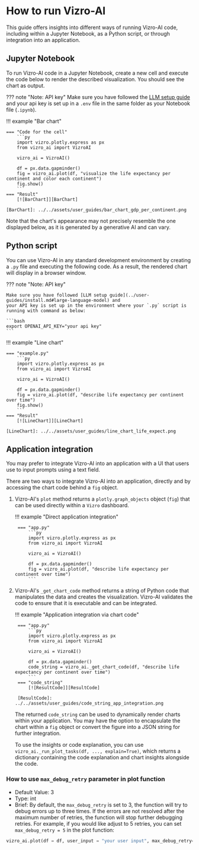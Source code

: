 # How to run Vizro-AI

This guide offers insights into different ways of running Vizro-AI code, including within a Jupyter Notebook, as a Python script, or through integration into an application.

## Jupyter Notebook
To run Vizro-AI code in a Jupyter Notebook, create a new cell and execute the code below to render the described visualization. You should see the chart as output.

??? note "Note: API key"
    Make sure you have followed the [LLM setup guide](../user-guides/install.md#set-up-access-to-a-large-language-model) and
    your api key is set up in a `.env` file in the same folder as your Notebook file (`.ipynb`).

!!! example "Bar chart"

    === "Code for the cell"
        ```py
        import vizro.plotly.express as px
        from vizro_ai import VizroAI

        vizro_ai = VizroAI()

        df = px.data.gapminder()
        fig = vizro_ai.plot(df, "visualize the life expectancy per continent and color each continent")
        fig.show()
        ```
    === "Result"
        [![BarChart]][BarChart]

    [BarChart]: ../../assets/user_guides/bar_chart_gdp_per_continent.png

Note that the chart's appearance may not precisely resemble the one displayed below, as it is generated by a generative AI and can vary.

## Python script
You can use Vizro-AI in any standard development environment by creating a `.py` file and executing the following code. As a result, the rendered chart will display in a browser window.

??? note "Note: API key"

    Make sure you have followed [LLM setup guide](../user-guides/install.md#large-language-model) and
    your API key is set up in the environment where your `.py` script is running with command as below:

    ```bash
    export OPENAI_API_KEY="your api key"
    ```

!!! example "Line chart"

    === "example.py"
        ```py
        import vizro.plotly.express as px
        from vizro_ai import VizroAI

        vizro_ai = VizroAI()

        df = px.data.gapminder()
        fig = vizro_ai.plot(df, "describe life expectancy per continent over time")
        fig.show()
        ```
    === "Result"
        [![LineChart]][LineChart]

    [LineChart]: ../../assets/user_guides/line_chart_life_expect.png

## Application integration

You may prefer to integrate Vizro-AI into an application with a UI that users use to input prompts using a text field.

There are two ways to integrate Vizro-AI into an application, directly and by accessing the chart code behind a `fig` object.

1. Vizro-AI's `plot` method returns a `plotly.graph_objects` object (`fig`) that can be used directly within a `Vizro` dashboard.

    !!! example "Direct application integration"

        === "app.py"
            ```py
            import vizro.plotly.express as px
            from vizro_ai import VizroAI

            vizro_ai = VizroAI()

            df = px.data.gapminder()
            fig = vizro_ai.plot(df, "describe life expectancy per continent over time")
            ```


2. Vizro-AI's `_get_chart_code` method returns a string of Python code that manipulates the data and creates the visualization. Vizro-AI validates the code to ensure that it is executable and can be integrated.

    !!! example "Application integration via chart code"

        === "app.py"
            ```py
            import vizro.plotly.express as px
            from vizro_ai import VizroAI

            vizro_ai = VizroAI()

            df = px.data.gapminder()
            code_string = vizro_ai._get_chart_code(df, "describe life expectancy per continent over time")
            ```
        === "code_string"
            [![ResultCode]][ResultCode]

        [ResultCode]: ../../assets/user_guides/code_string_app_integration.png

    The returned `code_string` can be used to dynamically render charts within your application. You may have the option to encapsulate the chart within a `fig` object or convert the figure into a JSON string for further integration.

    To use the insights or code explanation, you can use `vizro_ai._run_plot_tasks(df, ..., explain=True)`, which returns a dictionary containing the code explanation and chart insights alongside the code.

### How to use `max_debug_retry` parameter in plot function
- Default Value: 3
- Type: int
- Brief: By default, the `max_debug_retry` is set to 3, the function will try to debug errors up to three times.
If the errors are not resolved after the maximum number of retries, the function will stop further debugging retries.
For example, if you would like adjust to 5 retries, you can set `max_debug_retry = 5` in the plot function:

```py
vizro_ai.plot(df = df, user_input = "your user input", max_debug_retry= 5)
```
